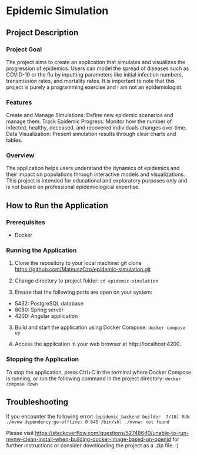 # Epidemic Simulation

## Project Description
### Project Goal
The project aims to create an application that simulates and visualizes the progression of epidemics. Users can model the spread of diseases such as COVID-19 or the flu by inputting parameters like initial infection numbers, transmission rates, and mortality rates. It is important to note that this project is purely a programming exercise and I am not an epidemiologist.

### Features
Create and Manage Simulations: Define new epidemic scenarios and manage them.
Track Epidemic Progress: Monitor how the number of infected, healthy, deceased, and recovered individuals changes over time.
Data Visualization: Present simulation results through clear charts and tables.

### Overview
The application helps users understand the dynamics of epidemics and their impact on populations through interactive models and visualizations. This project is intended for educational and exploratory purposes only and is not based on professional epidemiological expertise.

## How to Run the Application
### Prerequisites
* Docker

### Running the Application
1. Clone the repository to your local machine:
git clone https://github.com/MateuszCzo/epidemic-simulation.git
2. Change directory to project folder:
```cd epidemic-simulation```

2. Ensure that the following ports are open on your system:
* 5432: PostgreSQL database
* 8080: Spring server
* 4200: Angular application

3. Build and start the application using Docker Compose:
```docker compose up```

5. Access the application in your web browser at http://localhost:4200.

### Stopping the Application
To stop the application, press Ctrl+C in the terminal where Docker Compose is running, or run the following command in the project directory:
```docker compose down```

## Troubleshooting
If you encounter the following error: ```[epidemic_backend builder  7/10] RUN ./mvnw dependency:go-offline:
0.645 /bin/sh: ./mvnw: not found```

Please visit https://stackoverflow.com/questions/52748640/unable-to-run-mvnw-clean-install-when-building-docker-image-based-on-openjd for further instructions or consider downloading the project as a .zip file. :)
